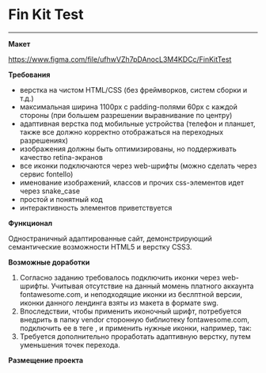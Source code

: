 # Fin Kit Test
------

**Макет**

https://www.figma.com/file/ufhwVZh7pDAnocL3M4KDCc/FinKitTest

**Требования**

- верстка на чистом HTML/CSS (без фреймворков, систем сборки и т.д.)
- максимальная ширина 1100px с padding-полями 60px с каждой стороны (при большем разрешении выравнивание по центру)
- адаптивная верстка под мобильные устройства (телефон и планшет, также все должно корректно отображаться на переходных разрешениях)
- изображения должны быть оптимизированы, но поддерживать качество retina-экранов
- все иконки подключаются через web-шрифты (можно сделать через сервис fontello)
- именование изображений, классов и прочих css-элементов идет через snake_case
- простой и понятный код
- интерактивность элементов приветствуется

**Функционал**

Одностраничный адаптированные сайт,
демонстрирующий семантические возможности HTML5 и верстку CSS3.

**Возможные доработки**

1. Согласно заданию требовалось подключить иконки через web-шрифты. Учитывая отсутствие на данный момень платного аккаунта fontawesome.com, и неподходящие иконки из беслптной версии, иконки данного лендинга взяты из макета в формате swg.
2. Впоследствии, чтобы применить иконочный шрифт, потребуется внедрить в папку vendor сторонную библиотеку fontawesome.com, подключить ее в теге <head>, и применить нужные иконки, например, так: <i class="fa-light fa-chart-pie-simple"></i>
3. Требуется дополнительно проработать адаптивную верстку, путем уменьшения точек перехода.


**Размещение проекта**